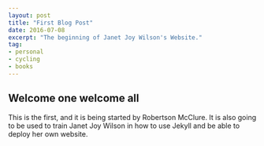 ```yaml
---
layout: post
title: "First Blog Post"
date: 2016-07-08
excerpt: "The beginning of Janet Joy Wilson's Website."
tag:
- personal
- cycling
- books
---
```


## Welcome one welcome all

This is the first, and it is being started by Robertson McClure. It is also going to be used to train Janet Joy Wilson in how to use Jekyll and be able to deploy her own website.
